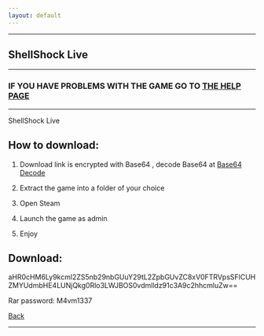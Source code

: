```yaml
---
layout: default
---
```


* * *

## ShellShock Live

* * *

### IF YOU HAVE PROBLEMS WITH THE GAME GO TO [THE HELP PAGE](/games/help.md)

* * *

ShellShock Live

## How to download:

1. Download link is encrypted with Base64 , decode Base64 at [Base64 Decode](../b64/base64.html)

2. Extract the game into a folder of your choice

3. Open Steam

4. Launch the game as admin

5. Enjoy

## Download:

aHR0cHM6Ly9kcml2ZS5nb29nbGUuY29tL2ZpbGUvZC8xV0FTRVpsSFlCUHZMYUdmbHE4LUNjQkg0Rlo3LWJBOS0vdmlldz91c3A9c2hhcmluZw==

Rar password: M4vm1337

[Back](https://m4vmcvrk.github.io/)

* * *
